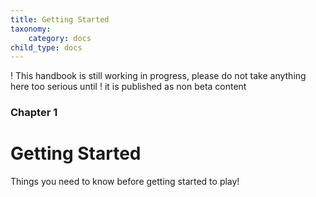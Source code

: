 ```yaml
---
title: Getting Started
taxonomy:
    category: docs
child_type: docs
---
```

! This handbook is still working in progress, please do not take anything here too serious until 
! it is published as non beta content
### Chapter 1

# Getting Started

Things you need to know before getting started to play!
